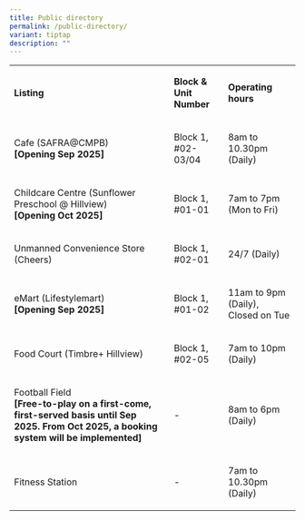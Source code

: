 ```yaml
---
title: Public directory
permalink: /public-directory/
variant: tiptap
description: ""
---
```

<table style="minWidth: 75px">
<colgroup>
<col>
<col>
<col>
</colgroup>
<tbody>
<tr>
<td rowspan="1" colspan="1">
<p><strong>Listing</strong>
</p>
</td>
<td rowspan="1" colspan="1">
<p><strong>Block &amp; Unit Number</strong>
</p>
</td>
<td rowspan="1" colspan="1">
<p><strong>Operating hours</strong>
</p>
</td>
</tr>
<tr>
<td rowspan="1" colspan="1">
<p>Cafe (SAFRA@CMPB)
<br><strong>[Opening Sep 2025]</strong>
</p>
</td>
<td rowspan="1" colspan="1">
<p>Block 1, #02-03/04</p>
</td>
<td rowspan="1" colspan="1">
<p>8am to 10.30pm (Daily)</p>
</td>
</tr>
<tr>
<td rowspan="1" colspan="1">
<p>Childcare Centre (Sunflower Preschool @ Hillview)
<br><strong>[Opening Oct 2025]</strong>
</p>
</td>
<td rowspan="1" colspan="1">
<p>Block 1, #01-01</p>
</td>
<td rowspan="1" colspan="1">
<p>7am to 7pm (Mon to Fri)</p>
</td>
</tr>
<tr>
<td rowspan="1" colspan="1">
<p>Unmanned Convenience Store (Cheers)</p>
</td>
<td rowspan="1" colspan="1">
<p>Block 1, #02-01</p>
</td>
<td rowspan="1" colspan="1">
<p>24/7 (Daily)</p>
</td>
</tr>
<tr>
<td rowspan="1" colspan="1">
<p>eMart (Lifestylemart)
<br><strong>[Opening Sep 2025]</strong>
</p>
</td>
<td rowspan="1" colspan="1">
<p>Block 1, #01-02</p>
</td>
<td rowspan="1" colspan="1">
<p>11am to 9pm (Daily), Closed on Tue</p>
</td>
</tr>
<tr>
<td rowspan="1" colspan="1">
<p>Food Court (Timbre+ Hillview)</p>
</td>
<td rowspan="1" colspan="1">
<p>Block 1, #02-05</p>
</td>
<td rowspan="1" colspan="1">
<p>7am to 10pm (Daily)</p>
</td>
</tr>
<tr>
<td rowspan="1" colspan="1">
<p>Football Field
<br><strong>[Free-to-play on a first-come, first-served basis until Sep 2025. From Oct 2025, a booking system will be implemented]</strong>
</p>
</td>
<td rowspan="1" colspan="1">
<p>-</p>
</td>
<td rowspan="1" colspan="1">
<p>8am to 6pm (Daily)</p>
</td>
</tr>
<tr>
<td rowspan="1" colspan="1">
<p>Fitness Station</p>
</td>
<td rowspan="1" colspan="1">
<p>-</p>
</td>
<td rowspan="1" colspan="1">
<p>7am to 10.30pm (Daily)</p>
</td>
</tr>
</tbody>
</table>
<p></p>